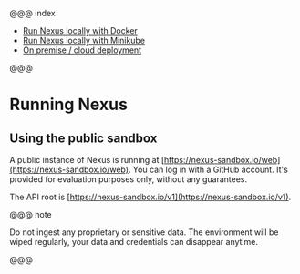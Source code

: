 @@@ index

* [Run Nexus locally with Docker](docker.md)
* [Run Nexus locally with Minikube](minikube.md)
* [On premise / cloud deployment](on-premise-cloud.md)

@@@

# Running Nexus

## Using the public sandbox

A public instance of Nexus is running at [https://nexus-sandbox.io/web](https://nexus-sandbox.io/web). You
can log in with a GitHub account. It's provided for evaluation purposes only, without any guarantees.

The API root is [https://nexus-sandbox.io/v1](https://nexus-sandbox.io/v1).

@@@ note

Do not ingest any proprietary or sensitive data. The environment will be wiped regularly, your data and credentials
can disappear anytime.

@@@